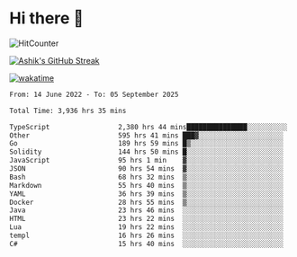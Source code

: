 # Hi there 👋

![HitCounter](https://hits.seeyoufarm.com/api/count/incr/badge.svg?url=https%3A%2F%2Fgithub.com%2Fashrhmn1212%2Fhit-counter)

<!-- ![Contribution Graph](https://github-readme-activity-graph.cyclic.app/graph?username=ashrhmn) -->


<!-- [![Top Langs](https://github-readme-stats.vercel.app/api/top-langs/?username=ashrhmn&layout=compact&theme=synthwave&langs_count=10&card_width=445)](https://github.com/anuraghazra/github-readme-stats) -->

[![Ashik's GitHub Streak](https://github-readme-streak-stats.herokuapp.com/?user=ashrhmn&theme=blood&fire=DD7F1C&background=151515&dates=9f9f9f&border=DD2727)](https://git.io/streak-stats)

<!-- ![Ashik's GitHub stats](https://github-readme-stats.vercel.app/api/?username=ashrhmn&show_icons=true&title_color=fff&icon_color=79ff97&text_color=9f9f9f&bg_color=151515) -->

[![wakatime](https://wakatime.com/badge/user/3df86613-ba63-4631-8e65-0ff18e7becad.svg)](https://wakatime.com/@3df86613-ba63-4631-8e65-0ff18e7becad)

<!--START_SECTION:waka-->

```txt
From: 14 June 2022 - To: 05 September 2025

Total Time: 3,936 hrs 35 mins

TypeScript                 2,380 hrs 44 mins███████████████░░░░░░░░░░   60.48 %
Other                      595 hrs 41 mins ███▓░░░░░░░░░░░░░░░░░░░░░   15.13 %
Go                         189 hrs 59 mins █▒░░░░░░░░░░░░░░░░░░░░░░░   04.83 %
Solidity                   144 hrs 50 mins █░░░░░░░░░░░░░░░░░░░░░░░░   03.68 %
JavaScript                 95 hrs 1 min    ▓░░░░░░░░░░░░░░░░░░░░░░░░   02.41 %
JSON                       90 hrs 54 mins  ▓░░░░░░░░░░░░░░░░░░░░░░░░   02.31 %
Bash                       68 hrs 32 mins  ▒░░░░░░░░░░░░░░░░░░░░░░░░   01.74 %
Markdown                   55 hrs 40 mins  ▒░░░░░░░░░░░░░░░░░░░░░░░░   01.41 %
YAML                       36 hrs 39 mins  ▒░░░░░░░░░░░░░░░░░░░░░░░░   00.93 %
Docker                     28 hrs 55 mins  ▒░░░░░░░░░░░░░░░░░░░░░░░░   00.73 %
Java                       23 hrs 46 mins  ░░░░░░░░░░░░░░░░░░░░░░░░░   00.60 %
HTML                       23 hrs 22 mins  ░░░░░░░░░░░░░░░░░░░░░░░░░   00.59 %
Lua                        19 hrs 22 mins  ░░░░░░░░░░░░░░░░░░░░░░░░░   00.49 %
templ                      16 hrs 26 mins  ░░░░░░░░░░░░░░░░░░░░░░░░░   00.42 %
C#                         15 hrs 40 mins  ░░░░░░░░░░░░░░░░░░░░░░░░░   00.40 %
```

<!--END_SECTION:waka-->


<!--### Most Used Languages 
<img src="https://wakatime.com/share/@ashrhmn/24ecb986-5bf8-4607-af7f-0aab08908d8c.png" />

### Favourite Tools
<img src="https://wakatime.com/share/@ashrhmn/f4e08015-f3bc-460a-9228-95a3ba11c604.png" />-->
